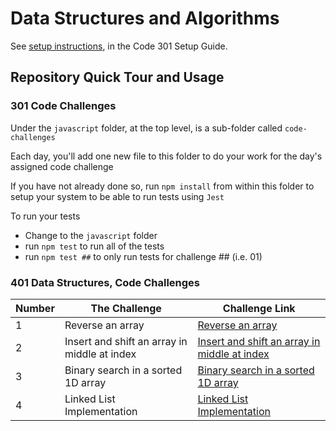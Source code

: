 # Data Structures and Algorithms

See [setup instructions](https://codefellows.github.io/setup-guide/code-301/3-code-challenges), in the Code 301 Setup Guide.

## Repository Quick Tour and Usage

### 301 Code Challenges

Under the `javascript` folder, at the top level, is a sub-folder called `code-challenges`

Each day, you'll add one new file to this folder to do your work for the day's assigned code challenge

If you have not already done so, run `npm install` from within this folder to setup your system to be able to run tests using `Jest`

To run your tests

- Change to the `javascript` folder
- run `npm test` to run all of the tests
- run `npm test ##` to only run tests for challenge ## (i.e. 01)

### 401 Data Structures, Code Challenges

| Number | The Challenge                                | Challenge Link                                                              |
| ------ | -------------------------------------------- | --------------------------------------------------------------------------- |
| 1      | Reverse an array                             | [Reverse an array](./java/Challenge1/README.md)                             |
| 2      | Insert and shift an array in middle at index | [Insert and shift an array in middle at index](./java/Challenge1/README.md) |
| 3      | Binary search in a sorted 1D array           | [Binary search in a sorted 1D array](./java/Challenge3/README.md)           |
| 4      | Linked List Implementation                   | [Linked List Implementation](./java/Challenge5/README.md)                   |
